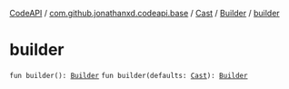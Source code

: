 [CodeAPI](../../../index.md) / [com.github.jonathanxd.codeapi.base](../../index.md) / [Cast](../index.md) / [Builder](index.md) / [builder](.)

# builder

`fun builder(): `[`Builder`](index.md)
`fun builder(defaults: `[`Cast`](../index.md)`): `[`Builder`](index.md)